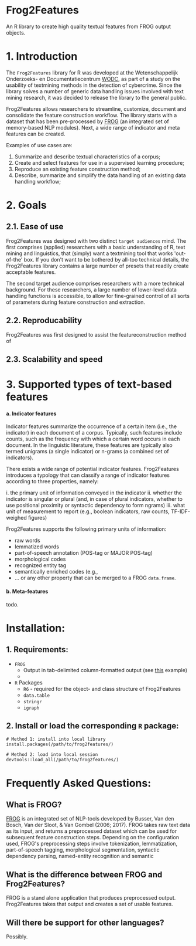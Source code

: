 # Frog2Features
An R library to create high quality textual features from FROG output objects. 

# 1. Introduction
The `Frog2Features` library for R was developed at the Wetenschappelijk Onderzoeks- en Documentatiecentrum [WODC](https://www.wodc.nl/), as part of a study on the usability of textmining methods in the detection of cybercrime. Since the library solves a number of generic data handling issues involved with text mining research, it was decided to release the library to the general public. 

Frog2Features allows researchers to streamline, customize, document and consolidate the feature construction workflow. The library starts with a dataset that has been pre-processed by [FROG](https://github.com/LanguageMachines/frog/) (an integrated set of memory-based NLP modules). Next, a wide range of indicator and meta features can be created. 

Examples of use cases are: 

   1. Summarize and describe textual characteristics of a corpus;
   2. Create and select features for use in a supervised learning procedure;
   3. Reproduce an existing feature construction method;
   4. Describe, summarize and simplify the data handling of an existing data handling workflow;

# 2. Goals

## 2.1. Ease of use

Frog2Features was designed with two distinct `target audiences` mind. The first comprises (applied) researchers with a basic understanding of R, text mining and linguistics, that (simply) want a textmining tool that works 'out-of-the' box. If you don't want to be bothered by all-too technical details, the Frog2Features library contains a large number of presets that readily create acceptable features. 

The second target audience comprises researchers with a more technical background. For these researchers, a large number of lower-level data handling functions is accessible, to allow for fine-grained control of all sorts of parameters during feature construction and extraction. 

## 2.2. Reproducability 

Frog2Features was first designed to assist the featureconstruction method of 


## 2.3. Scalability and speed


# 3. Supported types of text-based features

#### a. Indicator features
Indicator features summarize the occurrence of a certain item (i.e., the indicator) in each document of a corpus. Typically, such features include counts, such as the frequency with which a certain word occurs in each document. In the linguistic literature, these features are typically also termed unigrams (a single indicator) or n-grams (a combined set of indicators). 

There exists a wide range of potential indicator features. Frog2Features introduces a typology that can classify a range of indicator features according to three properties, namely: 
   
   i. the primary unit of information conveyed in the indicator
   ii. whether the indicator is singular or plural (and, in case of plural indicators, whether to use positional proximity or syntactic dependency to form ngrams)
   iii. what unit of measurement to report (e.g., boolean indicators, raw counts, TF-IDF-weighed figures)

Frog2Features supports the following primary units of information: 
   * raw words
   * lemmatized words
   * part-of-speech annotation (POS-tag or MAJOR POS-tag)
   * morphological codes
   * recognized entity tag  
   * semantically enriched codes (e.g., 
   * ... or any other property that can be merged to a FROG `data.frame`.
      


#### b. Meta-features 
todo.


# Installation:
## 1. Requirements:
   * `FROG`
     * Output in tab-delimited column-formatted output (see [this](http://languagemachines.github.io/frog/) example)
     * 
   * `R` Packages 
     * `R6` - required for the object- and class structure of Frog2Features
     * `data.table`
     * `stringr`
     * `igraph`

## 2. Install or load the corresponding `R` package:

```splus
# Method 1: install into local library
install.packages(/path/to/frog2features/)

# Method 2: load into local session 
devtools::load_all(/path/to/frog2features/)

```



# Frequently Asked Questions:

## What is FROG?
[FROG](https://languagemachines.github.io/frog) is an integrated set of NLP-tools developed by Busser, Van den Bosch, Van der Sloot, & Van Gombel (2006; 2017). FROG takes raw text data as its input, and returns a preprocessed dataset which can be used for subsequent feature construction steps. Depending on the configuration used, FROG's preprocessing steps involve tokenization, lemmatization, part-of-speech tagging, morphological segmentation, syntactic dependency parsing, named-entity recognition and semantic 

## What is the difference between FROG and Frog2Features?
FROG is a stand alone application that produces preprocessed output. Frog2Features takes that output and creates a set of usable features. 

## Will there be support for other languages? 
Possibly. 
